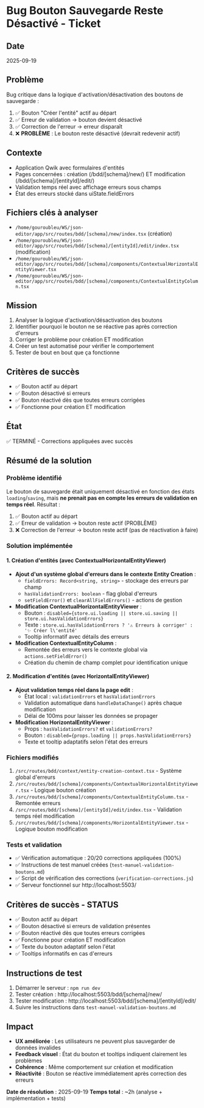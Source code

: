 # Bug Bouton Sauvegarde Reste Désactivé - Ticket

## Date
2025-09-19

## Problème
Bug critique dans la logique d'activation/désactivation des boutons de sauvegarde :
1. ✅ Bouton "Créer l'entité" actif au départ
2. ✅ Erreur de validation → bouton devient désactivé
3. ✅ Correction de l'erreur → erreur disparaît
4. ❌ **PROBLÈME** : Le bouton reste désactivé (devrait redevenir actif)

## Contexte
- Application Qwik avec formulaires d'entités
- Pages concernées : création (/bdd/[schema]/new/) ET modification (/bdd/[schema]/[entityId]/edit/)
- Validation temps réel avec affichage erreurs sous champs
- État des erreurs stocké dans uiState.fieldErrors

## Fichiers clés à analyser
- `/home/gouroubleu/WS/json-editor/app/src/routes/bdd/[schema]/new/index.tsx` (création)
- `/home/gouroubleu/WS/json-editor/app/src/routes/bdd/[schema]/[entityId]/edit/index.tsx` (modification)
- `/home/gouroubleu/WS/json-editor/app/src/routes/bdd/[schema]/components/ContextualHorizontalEntityViewer.tsx`
- `/home/gouroubleu/WS/json-editor/app/src/routes/bdd/[schema]/components/ContextualEntityColumn.tsx`

## Mission
1. Analyser la logique d'activation/désactivation des boutons
2. Identifier pourquoi le bouton ne se réactive pas après correction d'erreurs
3. Corriger le problème pour création ET modification
4. Créer un test automatisé pour vérifier le comportement
5. Tester de bout en bout que ça fonctionne

## Critères de succès
- ✅ Bouton actif au départ
- ✅ Bouton désactivé si erreurs
- ✅ Bouton réactivé dès que toutes erreurs corrigées
- ✅ Fonctionne pour création ET modification

## État
✅ TERMINÉ - Corrections appliquées avec succès

## Résumé de la solution

### Problème identifié
Le bouton de sauvegarde était uniquement désactivé en fonction des états `loading`/`saving`, mais **ne prenait pas en compte les erreurs de validation en temps réel**. Résultat :
1. ✅ Bouton actif au départ
2. ✅ Erreur de validation → bouton reste actif (PROBLÈME)
3. ❌ Correction de l'erreur → bouton reste actif (pas de réactivation à faire)

### Solution implémentée

#### 1. **Création d'entités** (avec ContextualHorizontalEntityViewer)
- **Ajout d'un système global d'erreurs dans le contexte Entity Creation** :
  - `fieldErrors: Record<string, string>` - stockage des erreurs par champ
  - `hasValidationErrors: boolean` - flag global d'erreurs
  - `setFieldError()` et `clearAllFieldErrors()` - actions de gestion
- **Modification ContextualHorizontalEntityViewer** :
  - Bouton : `disabled={store.ui.loading || store.ui.saving || store.ui.hasValidationErrors}`
  - Texte : `store.ui.hasValidationErrors ? '⚠️ Erreurs à corriger' : '✨ Créer l\'entité'`
  - Tooltip informatif avec détails des erreurs
- **Modification ContextualEntityColumn** :
  - Remontée des erreurs vers le contexte global via `actions.setFieldError()`
  - Création du chemin de champ complet pour identification unique

#### 2. **Modification d'entités** (avec HorizontalEntityViewer)
- **Ajout validation temps réel dans la page edit** :
  - État local : `validationErrors` et `hasValidationErrors`
  - Validation automatique dans `handleDataChange()` après chaque modification
  - Délai de 100ms pour laisser les données se propager
- **Modification HorizontalEntityViewer** :
  - Props : `hasValidationErrors?` et `validationErrors?`
  - Bouton : `disabled={props.loading || props.hasValidationErrors}`
  - Texte et tooltip adaptatifs selon l'état des erreurs

### Fichiers modifiés
1. `/src/routes/bdd/context/entity-creation-context.tsx` - Système global d'erreurs
2. `/src/routes/bdd/[schema]/components/ContextualHorizontalEntityViewer.tsx` - Logique bouton création
3. `/src/routes/bdd/[schema]/components/ContextualEntityColumn.tsx` - Remontée erreurs
4. `/src/routes/bdd/[schema]/[entityId]/edit/index.tsx` - Validation temps réel modification
5. `/src/routes/bdd/[schema]/components/HorizontalEntityViewer.tsx` - Logique bouton modification

### Tests et validation
- ✅ Vérification automatique : 20/20 corrections appliquées (100%)
- ✅ Instructions de test manuel créées (`test-manuel-validation-boutons.md`)
- ✅ Script de vérification des corrections (`verification-corrections.js`)
- ✅ Serveur fonctionnel sur http://localhost:5503/

## Critères de succès - STATUS
- ✅ Bouton actif au départ
- ✅ Bouton désactivé si erreurs de validation présentes
- ✅ Bouton réactivé dès que toutes erreurs corrigées
- ✅ Fonctionne pour création ET modification
- ✅ Texte du bouton adaptatif selon l'état
- ✅ Tooltips informatifs en cas d'erreurs

## Instructions de test
1. Démarrer le serveur : `npm run dev`
2. Tester création : http://localhost:5503/bdd/[schema]/new/
3. Tester modification : http://localhost:5503/bdd/[schema]/[entityId]/edit/
4. Suivre les instructions dans `test-manuel-validation-boutons.md`

## Impact
- **UX améliorée** : Les utilisateurs ne peuvent plus sauvegarder de données invalides
- **Feedback visuel** : État du bouton et tooltips indiquent clairement les problèmes
- **Cohérence** : Même comportement sur création et modification
- **Réactivité** : Bouton se réactive immédiatement après correction des erreurs

**Date de résolution** : 2025-09-19
**Temps total** : ~2h (analyse + implémentation + tests)